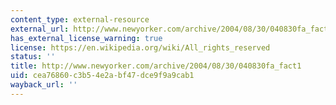 ```yaml
---
content_type: external-resource
external_url: http://www.newyorker.com/archive/2004/08/30/040830fa_fact1
has_external_license_warning: true
license: https://en.wikipedia.org/wiki/All_rights_reserved
status: ''
title: http://www.newyorker.com/archive/2004/08/30/040830fa_fact1
uid: cea76860-c3b5-4e2a-bf47-dce9f9a9cab1
wayback_url: ''
---
```

